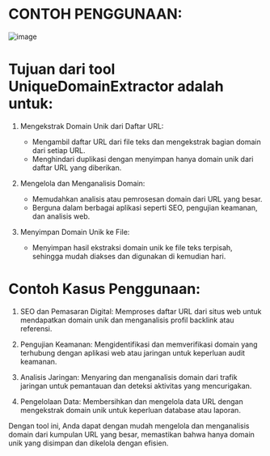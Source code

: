 # CONTOH PENGGUNAAN:
![image](https://github.com/user-attachments/assets/d0e96101-1624-42c2-8c5a-0b45b64262f4)





# Tujuan dari tool UniqueDomainExtractor adalah untuk:
1. Mengekstrak Domain Unik dari Daftar URL:
   - Mengambil daftar URL dari file teks dan mengekstrak bagian domain dari setiap URL.
   - Menghindari duplikasi dengan menyimpan hanya domain unik dari daftar URL yang diberikan.
   
2. Mengelola dan Menganalisis Domain:
   - Memudahkan analisis atau pemrosesan domain dari URL yang besar.
   - Berguna dalam berbagai aplikasi seperti SEO, pengujian keamanan, dan analisis web.

3. Menyimpan Domain Unik ke File:
   - Menyimpan hasil ekstraksi domain unik ke file teks terpisah, sehingga mudah diakses dan digunakan di kemudian hari.

# Contoh Kasus Penggunaan:
1. SEO dan Pemasaran Digital:
   Memproses daftar URL dari situs web untuk mendapatkan domain unik dan menganalisis profil backlink atau referensi.

2. Pengujian Keamanan:
   Mengidentifikasi dan memverifikasi domain yang terhubung dengan aplikasi web atau jaringan untuk keperluan audit keamanan.

3. Analisis Jaringan:
   Menyaring dan menganalisis domain dari trafik jaringan untuk pemantauan dan deteksi aktivitas yang mencurigakan.

4. Pengelolaan Data:
   Membersihkan dan mengelola data URL dengan mengekstrak domain unik untuk keperluan database atau laporan.

Dengan tool ini, Anda dapat dengan mudah mengelola dan menganalisis domain dari kumpulan URL yang besar, memastikan bahwa hanya domain unik yang disimpan dan dikelola dengan efisien.
